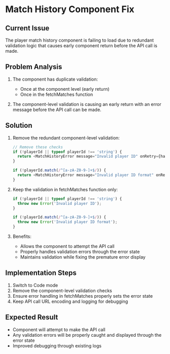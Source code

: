 # Match History Component Fix

## Current Issue
The player match history component is failing to load due to redundant validation logic that causes early component return before the API call is made.

## Problem Analysis
1. The component has duplicate validation:
   - Once at the component level (early return)
   - Once in the fetchMatches function

2. The component-level validation is causing an early return with an error message before the API call can be made.

## Solution
1. Remove the redundant component-level validation:
   ```typescript
   // Remove these checks
   if (!playerId || typeof playerId !== 'string') {
     return <MatchHistoryError message="Invalid player ID" onRetry={handleReload} />;
   }

   if (!playerId.match(/^[a-zA-Z0-9-]+$/)) {
     return <MatchHistoryError message="Invalid player ID format" onRetry={handleReload} />;
   }
   ```

2. Keep the validation in fetchMatches function only:
   ```typescript
   if (!playerId || typeof playerId !== 'string') {
     throw new Error('Invalid player ID');
   }

   if (!playerId.match(/^[a-zA-Z0-9-]+$/)) {
     throw new Error('Invalid player ID format');
   }
   ```

3. Benefits:
   - Allows the component to attempt the API call
   - Properly handles validation errors through the error state
   - Maintains validation while fixing the premature error display

## Implementation Steps
1. Switch to Code mode
2. Remove the component-level validation checks
3. Ensure error handling in fetchMatches properly sets the error state
4. Keep API call URL encoding and logging for debugging

## Expected Result
- Component will attempt to make the API call
- Any validation errors will be properly caught and displayed through the error state
- Improved debugging through existing logs